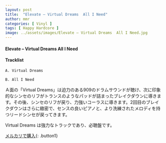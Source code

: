 ```yaml
---
layout: post
title:  "Elevate – Virtual Dreams  All I Need"
author: mmr
categories: [ Vinyl ]
tags: [ Happy Hardcore ]
image: ../assets/images/Elevate – Virtual Dreams  All I Need.jpg
---
```


#### Elevate – Virtual Dreams  All I Need

#### Tracklist
```md
A. Virtual Dreams

B. All I Need
```

Ａ面の「Virtual Dreams」は迫力のある909のドラムサウンドが聴け、次に印象的なシンセのリフがトランスのようなパッドが詰まったブレイクダウンに導きます。その後、シンセのリフが戻り、力強いコーラスに導きます。2回目のブレイクダウンはさらに緻密で、センスの良いピアノと、より洗練されたメロディを持つリードシンセが戻ってきます。

Virtual Dreams は強力なトラックであり、必聴盤です。


[メルカリで購入](https://jp.mercari.com/item/m28222074126){: .button1}

